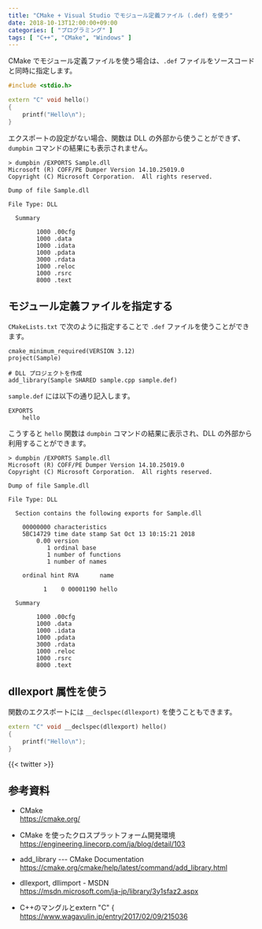 ```yaml
---
title: "CMake + Visual Studio でモジュール定義ファイル (.def) を使う"
date: 2018-10-13T12:00:00+09:00
categories: [ "プログラミング" ]
tags: [ "C++", "CMake", "Windows" ]
---
```

CMake でモジュール定義ファイルを使う場合は、`.def` ファイルをソースコードと同時に指定します。

```cpp
#include <stdio.h>

extern "C" void hello()
{
    printf("Hello\n");
}
```

エクスポートの設定がない場合、関数は DLL の外部から使うことができず、`dumpbin` コマンドの結果にも表示されません。

```no-highlight
> dumpbin /EXPORTS Sample.dll
Microsoft (R) COFF/PE Dumper Version 14.10.25019.0
Copyright (C) Microsoft Corporation.  All rights reserved.

Dump of file Sample.dll

File Type: DLL

  Summary

        1000 .00cfg
        1000 .data
        1000 .idata
        1000 .pdata
        3000 .rdata
        1000 .reloc
        1000 .rsrc
        8000 .text
```

## モジュール定義ファイルを指定する

`CMakeLists.txt` で次のように指定することで `.def` ファイルを使うことができます。

```no-highlight
cmake_minimum_required(VERSION 3.12)
project(Sample)

# DLL プロジェクトを作成
add_library(Sample SHARED sample.cpp sample.def)
```

`sample.def` には以下の通り記入します。

```no-highlight
EXPORTS
    hello
```

こうすると `hello` 関数は `dumpbin` コマンドの結果に表示され、DLL の外部から利用することができます。

```no-highlight
> dumpbin /EXPORTS Sample.dll
Microsoft (R) COFF/PE Dumper Version 14.10.25019.0
Copyright (C) Microsoft Corporation.  All rights reserved.

Dump of file Sample.dll

File Type: DLL

  Section contains the following exports for Sample.dll

    00000000 characteristics
    5BC14729 time date stamp Sat Oct 13 10:15:21 2018
        0.00 version
           1 ordinal base
           1 number of functions
           1 number of names

    ordinal hint RVA      name

          1    0 00001190 hello

  Summary

        1000 .00cfg
        1000 .data
        1000 .idata
        1000 .pdata
        3000 .rdata
        1000 .reloc
        1000 .rsrc
        8000 .text
```

## dllexport 属性を使う

関数のエクスポートには `__declspec(dllexport)` を使うこともできます。

```cpp
extern "C" void __declspec(dllexport) hello()
{
    printf("Hello\n");
}
```

{{< twitter >}}

## 参考資料
- CMake<br />
  <span style="word-break: break-all;">
  https://cmake.org/
  </span>

- CMake を使ったクロスプラットフォーム開発環境<br />
  <span style="word-break: break-all;">
  https://engineering.linecorp.com/ja/blog/detail/103
  </span>

- add_library --- CMake Documentation<br />
  <span style="word-break: break-all;">
  https://cmake.org/cmake/help/latest/command/add_library.html
  </span>

- dllexport, dllimport - MSDN<br />
  <span style="word-break: break-all;">
  https://msdn.microsoft.com/ja-jp/library/3y1sfaz2.aspx
  </span>

- C++のマングルとextern "C" &#123;<br />
  <span style="word-break: break-all;">
  https://www.wagavulin.jp/entry/2017/02/09/215036
  </span>
